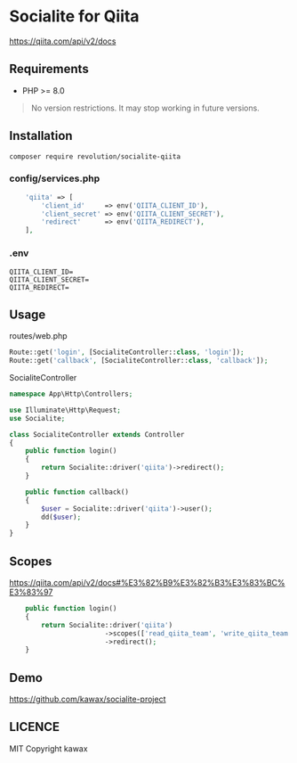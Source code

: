 # Socialite for Qiita

https://qiita.com/api/v2/docs

## Requirements
- PHP >= 8.0

> No version restrictions. It may stop working in future versions.

## Installation
```
composer require revolution/socialite-qiita
```

### config/services.php

```php
    'qiita' => [
        'client_id'     => env('QIITA_CLIENT_ID'),
        'client_secret' => env('QIITA_CLIENT_SECRET'),
        'redirect'      => env('QIITA_REDIRECT'),
    ],
```

### .env
```
QIITA_CLIENT_ID=
QIITA_CLIENT_SECRET=
QIITA_REDIRECT=
```

## Usage

routes/web.php
```php
Route::get('login', [SocialiteController::class, 'login']);
Route::get('callback', [SocialiteController::class, 'callback']);
```

SocialiteController

```php
namespace App\Http\Controllers;

use Illuminate\Http\Request;
use Socialite;

class SocialiteController extends Controller
{
    public function login()
    {
        return Socialite::driver('qiita')->redirect();
    }

    public function callback()
    {
        $user = Socialite::driver('qiita')->user();
        dd($user);
    }
}

```

## Scopes

https://qiita.com/api/v2/docs#%E3%82%B9%E3%82%B3%E3%83%BC%E3%83%97

```php
    public function login()
    {
        return Socialite::driver('qiita')
                        ->scopes(['read_qiita_team', 'write_qiita_team'])
                        ->redirect();
    }
```

## Demo
https://github.com/kawax/socialite-project

## LICENCE
MIT
Copyright kawax
